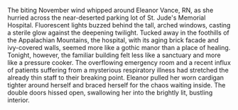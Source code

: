 The biting November wind whipped around Eleanor Vance, RN, as she hurried across the near-deserted parking lot of St. Jude's Memorial Hospital.  Fluorescent lights buzzed behind the tall, arched windows, casting a sterile glow against the deepening twilight.  Tucked away in the foothills of the Appalachian Mountains, the hospital, with its aging brick facade and ivy-covered walls, seemed more like a gothic manor than a place of healing.  Tonight, however, the familiar building felt less like a sanctuary and more like a pressure cooker. The overflowing emergency room and a recent influx of patients suffering from a mysterious respiratory illness had stretched the already thin staff to their breaking point.  Eleanor pulled her worn cardigan tighter around herself and braced herself for the chaos waiting inside.  The double doors hissed open, swallowing her into the brightly lit, bustling interior.
